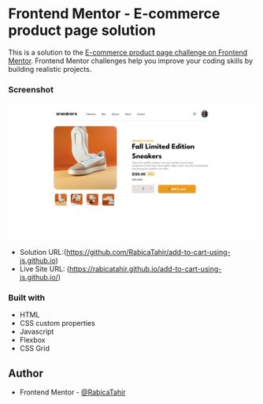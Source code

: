 # Frontend Mentor - E-commerce product page solution

This is a solution to the [E-commerce product page challenge on Frontend Mentor](https://www.frontendmentor.io/challenges/ecommerce-product-page-UPsZ9MJp6). Frontend Mentor challenges help you improve your coding skills by building realistic projects.


### Screenshot

![](./solutionbyrabica.png)



- Solution URL:(https://github.com/RabicaTahir/add-to-cart-using-js.github.io)
- Live Site URL: (https://rabicatahir.github.io/add-to-cart-using-js.github.io/)



### Built with

- HTML
- CSS custom properties
- Javascript
- Flexbox
- CSS Grid




## Author

- Frontend Mentor - [@RabicaTahir](https://www.frontendmentor.io/profile/RabicaTahir)






